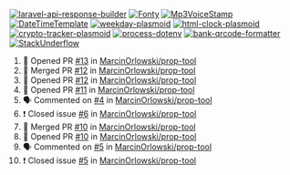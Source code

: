 [![laravel-api-response-builder](https://github-readme-stats.vercel.app/api/pin/?username=MarcinOrlowski&repo=laravel-api-response-builder&theme=default&hide_border=true&title_color=87c9c3&text_color=62696d&icon_color=636a6d&bg_color=30393e)](https://github.com/MarcinOrlowski/laravel-api-response-builder)
[![Fonty](https://github-readme-stats.vercel.app/api/pin/?username=MarcinOrlowski&repo=Fonty&theme=default&hide_border=true&title_color=87c9c3&text_color=62696d&icon_color=636a6d&bg_color=30393e)](https://github.com/MarcinOrlowski/Fonty)
[![Mp3VoiceStamp](https://github-readme-stats.vercel.app/api/pin/?username=MarcinOrlowski&repo=Mp3VoiceStamp&theme=default&hide_border=true&title_color=87c9c3&text_color=62696d&icon_color=636a6d&bg_color=30393e)](https://github.com/MarcinOrlowski/Mp3VoiceStamp)
[![DateTimeTemplate](https://github-readme-stats.vercel.app/api/pin/?username=MarcinOrlowski&repo=DateTimeTemplate&theme=default&hide_border=true&title_color=87c9c3&text_color=62696d&icon_color=636a6d&bg_color=30393e)](https://github.com/MarcinOrlowski/DateTimeTemplate)
[![weekday-plasmoid](https://github-readme-stats.vercel.app/api/pin/?username=MarcinOrlowski&repo=weekday-plasmoid&theme=default&hide_border=true&title_color=87c9c3&text_color=62696d&icon_color=636a6d&bg_color=30393e)](https://github.com/MarcinOrlowski/weekday-plasmoid)
[![html-clock-plasmoid](https://github-readme-stats.vercel.app/api/pin/?username=MarcinOrlowski&repo=html-clock-plasmoid&theme=default&hide_border=true&title_color=87c9c3&text_color=62696d&icon_color=636a6d&bg_color=30393e)](https://github.com/MarcinOrlowski/html-clock-plasmoid)
[![crypto-tracker-plasmoid](https://github-readme-stats.vercel.app/api/pin/?username=MarcinOrlowski&repo=crypto-tracker-plasmoid&theme=default&hide_border=true&title_color=87c9c3&text_color=62696d&icon_color=636a6d&bg_color=30393e)](https://github.com/MarcinOrlowski/crypto-tracker-plasmoid)
[![process-dotenv](https://github-readme-stats.vercel.app/api/pin/?username=MarcinOrlowski&repo=process-dotenv&theme=default&hide_border=true&title_color=87c9c3&text_color=62696d&icon_color=636a6d&bg_color=30393e)](https://github.com/MarcinOrlowski/process-dotenv)
[![bank-qrcode-formatter](https://github-readme-stats.vercel.app/api/pin/?username=MarcinOrlowski&repo=bank-qrcode-formatter&theme=default&hide_border=true&title_color=87c9c3&text_color=62696d&icon_color=636a6d&bg_color=30393e)](https://github.com/MarcinOrlowski/bank-qrcode-formatter)
[![StackUnderflow](https://github-readme-stats.vercel.app/api/pin/?username=MarcinOrlowski&repo=StackUnderflow&theme=default&hide_border=true&title_color=87c9c3&text_color=62696d&icon_color=636a6d&bg_color=30393e)](https://github.com/MarcinOrlowski/StackUnderflow)

<!--START_SECTION:activity-->
1. 💪 Opened PR [#13](https://github.com/MarcinOrlowski/prop-tool/pull/13) in [MarcinOrlowski/prop-tool](https://github.com/MarcinOrlowski/prop-tool)
2. 🎉 Merged PR [#12](https://github.com/MarcinOrlowski/prop-tool/pull/12) in [MarcinOrlowski/prop-tool](https://github.com/MarcinOrlowski/prop-tool)
3. 💪 Opened PR [#12](https://github.com/MarcinOrlowski/prop-tool/pull/12) in [MarcinOrlowski/prop-tool](https://github.com/MarcinOrlowski/prop-tool)
4. 💪 Opened PR [#11](https://github.com/MarcinOrlowski/prop-tool/pull/11) in [MarcinOrlowski/prop-tool](https://github.com/MarcinOrlowski/prop-tool)
5. 🗣 Commented on [#4](https://github.com/MarcinOrlowski/prop-tool/issues/4) in [MarcinOrlowski/prop-tool](https://github.com/MarcinOrlowski/prop-tool)
6. ❗️ Closed issue [#6](https://github.com/MarcinOrlowski/prop-tool/issues/6) in [MarcinOrlowski/prop-tool](https://github.com/MarcinOrlowski/prop-tool)
7. 🎉 Merged PR [#10](https://github.com/MarcinOrlowski/prop-tool/pull/10) in [MarcinOrlowski/prop-tool](https://github.com/MarcinOrlowski/prop-tool)
8. 💪 Opened PR [#10](https://github.com/MarcinOrlowski/prop-tool/pull/10) in [MarcinOrlowski/prop-tool](https://github.com/MarcinOrlowski/prop-tool)
9. 🗣 Commented on [#5](https://github.com/MarcinOrlowski/prop-tool/issues/5) in [MarcinOrlowski/prop-tool](https://github.com/MarcinOrlowski/prop-tool)
10. ❗️ Closed issue [#5](https://github.com/MarcinOrlowski/prop-tool/issues/5) in [MarcinOrlowski/prop-tool](https://github.com/MarcinOrlowski/prop-tool)
<!--END_SECTION:activity-->
